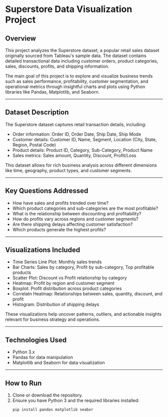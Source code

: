 # Superstore Data Visualization Project

## Overview
This project analyzes the Superstore dataset, a popular retail sales dataset originally sourced from Tableau's sample data. The dataset contains detailed transactional data including customer orders, product categories, sales, discounts, profits, and shipping information. 

The main goal of this project is to explore and visualize business trends such as sales performance, profitability, customer segmentation, and operational metrics through insightful charts and plots using Python libraries like Pandas, Matplotlib, and Seaborn.

---

## Dataset Description
The Superstore dataset captures retail transaction details, including:

- Order information: Order ID, Order Date, Ship Date, Ship Mode  
- Customer details: Customer ID, Name, Segment, Location (City, State, Region, Postal Code)  
- Product details: Product ID, Category, Sub-Category, Product Name  
- Sales metrics: Sales amount, Quantity, Discount, Profit/Loss  

This dataset allows for rich business analysis across different dimensions like time, geography, product types, and customer segments.

---

## Key Questions Addressed
- How have sales and profits trended over time?  
- Which product categories and sub-categories are the most profitable?  
- What is the relationship between discounting and profitability?  
- How do profits vary across regions and customer segments?  
- Are there shipping delays affecting customer satisfaction?  
- Which products generate the highest profits?

---

## Visualizations Included
- Time Series Line Plot: Monthly sales trends  
- Bar Charts: Sales by category, Profit by sub-category, Top profitable products  
- Scatter Plot: Discount vs Profit relationship by category  
- Heatmap: Profit by region and customer segment  
- Boxplot: Profit distribution across product categories  
- Correlatn Heatmap: Relationships between sales, quantity, discount, and profit  
- Histogram: Distribution of shipping delays  

These visualizations help uncover patterns, outliers, and actionable insights relevant for business strategy and operations.

---

## Technologies Used
- Python 3.x  
- Pandas for data manipulation  
- Matplotlib and Seaborn for data visualization  

---

## How to Run
1. Clone or download the repository.  
2. Ensure you have Python 3 and the required libraries installed:  
   ```bash
   pip install pandas matplotlib seabor
